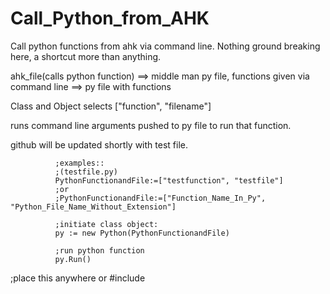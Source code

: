 # Call_Python_from_AHK
Call python functions from ahk via command line. 
Nothing ground breaking here, a shortcut more than anything.

ahk_file(calls python function) ==> middle man py file, functions given via command line ==> py file with functions

Class and Object selects ["function", "filename"]

runs command line arguments pushed to py file to run that function.

github will be updated shortly with test file.

              ;examples:: 
              ;(testfile.py) 
              PythonFunctionandFile:=["testfunction", "testfile"] 
              ;or  
              ;PythonFunctionandFile:=["Function_Name_In_Py", "Python_File_Name_Without_Extension"]

              ;initiate class object:
              py := new Python(PythonFunctionandFile)

              ;run python function
              py.Run() 

;place this anywhere or #include 
 
